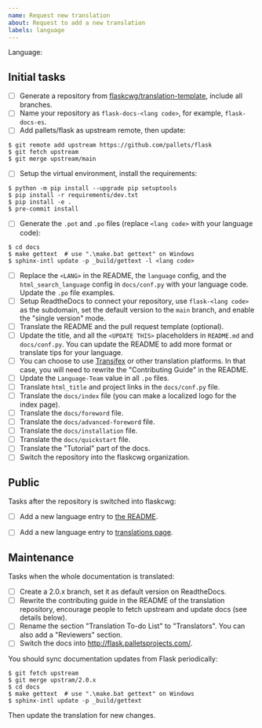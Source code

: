 ```yaml
---
name: Request new translation
about: Request to add a new translation
labels: language
---
```


<!--
Make sure there isn't an existing issue with the language you request to add.
-->

Language:

<!--
Replace this comment with a short introduction of yourself and your former experience with Flask and translation (English -> your language).
-->

<!--
To become a translation coordinator and create a translation for your language, please complete the following initial tasks in 30 days:
-->

## Initial tasks

- [ ] Generate a repository from [flaskcwg/translation-template](https://github.com/flaskcwg/translation-template), include all branches.
- [ ] Name your repository as `flask-docs-<lang code>`, for example, `flask-docs-es`.
- [ ] Add pallets/flask as upstream remote, then update:
```
$ git remote add upstream https://github.com/pallets/flask
$ git fetch upstream
$ git merge upstream/main
```
- [ ] Setup the virtual environment, install the requirements:
```
$ python -m pip install --upgrade pip setuptools
$ pip install -r requirements/dev.txt
$ pip install -e .
$ pre-commit install
```
- [ ] Generate the `.pot` and `.po` files (replace `<lang code>` with your language code):
```
$ cd docs
$ make gettext  # use ".\make.bat gettext" on Windows
$ sphinx-intl update -p _build/gettext -l <lang code>
```
- [ ] Replace the `<LANG>` in the README, the `language` config, and the
`html_search_language` config in `docs/conf.py` with your language code.
Update the `.po` file examples.
- [ ] Setup ReadtheDocs to connect your repository, use `flask-<lang code>` as the subdomain, set the default version to the `main` branch, and enable the "single version" mode.
- [ ] Translate the README and the pull request template (optional).
- [ ] Update the title, and all the `<UPDATE THIS>` placeholders  in `README.md` and `docs/conf.py`. You can update the README to add more format or translate tips for your language.
- [ ] You can choose to use [Transifex](https://www.sphinx-doc.org/en/master/usage/advanced/intl.html#using-transifex-service-for-team-translation) or other translation platforms. In that case, you will need to rewrite the "Contributing Guide" in the README.
- [ ] Update the `Language-Team` value in all `.po` files.
- [ ] Translate `html_title` and project links in the `docs/conf.py` file.
- [ ] Translate the `docs/index` file (you can make a localized logo for the index page).
- [ ] Translate the `docs/foreword` file.
- [ ] Translate the `docs/advanced-foreword` file.
- [ ] Translate the `docs/installation` file.
- [ ] Translate the `docs/quickstart` file.
- [ ] Translate the "Tutorial" part of the docs.
- [ ] Switch the repository into the flaskcwg organization.

<!--
We recommend you finish the translation of the chapters above by yourself to keep the
quality and reading experience of the essential part of the documentation. These
chapters are marked as reserved in the translation to-do list.
-->

<!--
When you finished the tasks above, leave a comment that includes your repository URL to ping us, we will switch your repository into the flaskcwg organization, then you can work on other chapters or call for other people to contribute.

After that:
-->

## Public

Tasks after the repository is switched into flaskcwg:

- [ ] Add a new language entry to [the README](https://github.com/flaskcwg/translation-coordination/blob/main/README.md).
- [ ] Add a new language entry to [translations page](https://github.com/flaskcwg/flaskcwg.github.io/blob/source/templates/translations.html).


## Maintenance

Tasks when the whole documentation is translated:

- [ ] Create a 2.0.x branch, set it as default version on ReadtheDocs.
- [ ] Rewrite the contributing guide in the README of the translation repository, encourage people to fetch upstream and update docs (see details below).
- [ ] Rename the section "Translation To-do List" to "Translators". You can also add
a "Reviewers" section.
- [ ] Switch the docs into http://flask.palletsprojects.com/.

You should sync documentation updates from Flask periodically:

```
$ git fetch upstream
$ git merge upstram/2.0.x
$ cd docs
$ make gettext  # use ".\make.bat gettext" on Windows
$ sphinx-intl update -p _build/gettext
```

Then update the translation for new changes.
